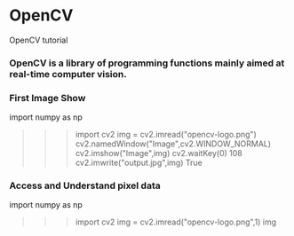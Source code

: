 # OpenCV
OpenCV tutorial

### OpenCV is a library of programming functions mainly aimed at real-time computer vision.
### First Image Show 
import numpy as np
>>> import cv2
>>> img = cv2.imread("opencv-logo.png")
>>> cv2.namedWindow("Image",cv2.WINDOW_NORMAL)
>>> cv2.imshow("Image",img)
>>> cv2.waitKey(0)
108
>>> cv2.imwrite("output.jpg",img)
True

### Access and Understand pixel data
 import numpy as np
>>> import cv2
>>> img = cv2.imread("opencv-logo.png",1)
>>> img
